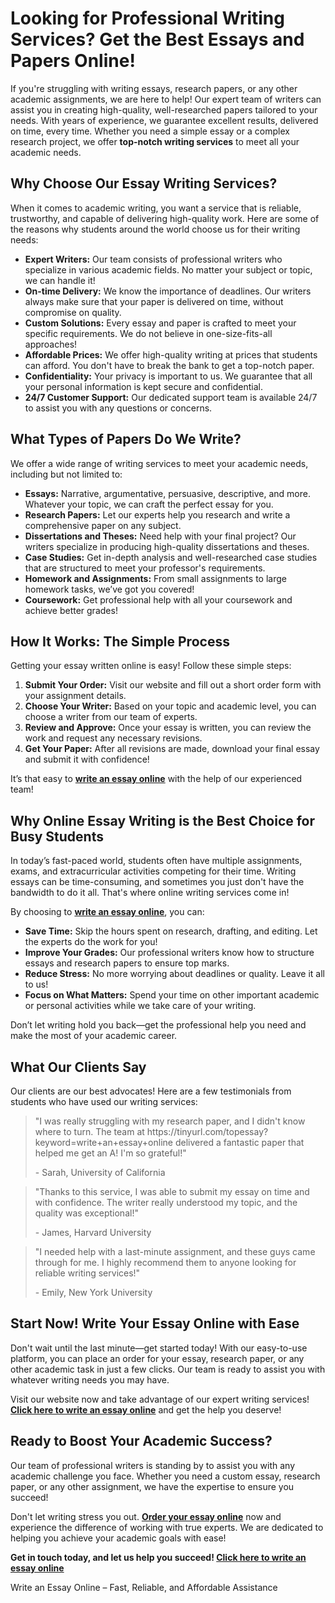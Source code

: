 <h1>Looking for Professional Writing Services? Get the Best Essays and Papers Online!</h1>

<p>If you're struggling with writing essays, research papers, or any other academic assignments, we are here to help! Our expert team of writers can assist you in creating high-quality, well-researched papers tailored to your needs. With years of experience, we guarantee excellent results, delivered on time, every time. Whether you need a simple essay or a complex research project, we offer <strong>top-notch writing services</strong> to meet all your academic needs.</p>

<h2>Why Choose Our Essay Writing Services?</h2>

<p>When it comes to academic writing, you want a service that is reliable, trustworthy, and capable of delivering high-quality work. Here are some of the reasons why students around the world choose us for their writing needs:</p>

<ul>
  <li><strong>Expert Writers:</strong> Our team consists of professional writers who specialize in various academic fields. No matter your subject or topic, we can handle it!</li>
  <li><strong>On-time Delivery:</strong> We know the importance of deadlines. Our writers always make sure that your paper is delivered on time, without compromise on quality.</li>
  <li><strong>Custom Solutions:</strong> Every essay and paper is crafted to meet your specific requirements. We do not believe in one-size-fits-all approaches!</li>
  <li><strong>Affordable Prices:</strong> We offer high-quality writing at prices that students can afford. You don't have to break the bank to get a top-notch paper.</li>
  <li><strong>Confidentiality:</strong> Your privacy is important to us. We guarantee that all your personal information is kept secure and confidential.</li>
  <li><strong>24/7 Customer Support:</strong> Our dedicated support team is available 24/7 to assist you with any questions or concerns.</li>
</ul>

<h2>What Types of Papers Do We Write?</h2>

<p>We offer a wide range of writing services to meet your academic needs, including but not limited to:</p>

<ul>
  <li><strong>Essays:</strong> Narrative, argumentative, persuasive, descriptive, and more. Whatever your topic, we can craft the perfect essay for you.</li>
  <li><strong>Research Papers:</strong> Let our experts help you research and write a comprehensive paper on any subject.</li>
  <li><strong>Dissertations and Theses:</strong> Need help with your final project? Our writers specialize in producing high-quality dissertations and theses.</li>
  <li><strong>Case Studies:</strong> Get in-depth analysis and well-researched case studies that are structured to meet your professor's requirements.</li>
  <li><strong>Homework and Assignments:</strong> From small assignments to large homework tasks, we’ve got you covered!</li>
  <li><strong>Coursework:</strong> Get professional help with all your coursework and achieve better grades!</li>
</ul>

<h2>How It Works: The Simple Process</h2>

<p>Getting your essay written online is easy! Follow these simple steps:</p>

<ol>
  <li><strong>Submit Your Order:</strong> Visit our website and fill out a short order form with your assignment details.</li>
  <li><strong>Choose Your Writer:</strong> Based on your topic and academic level, you can choose a writer from our team of experts.</li>
  <li><strong>Review and Approve:</strong> Once your essay is written, you can review the work and request any necessary revisions.</li>
  <li><strong>Get Your Paper:</strong> After all revisions are made, download your final essay and submit it with confidence!</li>
</ol>

<p>It’s that easy to <strong><a href="https://tinyurl.com/topessay?keyword=write+an+essay+online" target="_blank">write an essay online</a></strong> with the help of our experienced team!</p>

<h2>Why Online Essay Writing is the Best Choice for Busy Students</h2>

<p>In today’s fast-paced world, students often have multiple assignments, exams, and extracurricular activities competing for their time. Writing essays can be time-consuming, and sometimes you just don't have the bandwidth to do it all. That's where online writing services come in!</p>

<p>By choosing to <strong><a href="https://tinyurl.com/topessay?keyword=write+an+essay+online" target="_blank">write an essay online</a></strong>, you can:</p>

<ul>
  <li><strong>Save Time:</strong> Skip the hours spent on research, drafting, and editing. Let the experts do the work for you!</li>
  <li><strong>Improve Your Grades:</strong> Our professional writers know how to structure essays and research papers to ensure top marks.</li>
  <li><strong>Reduce Stress:</strong> No more worrying about deadlines or quality. Leave it all to us!</li>
  <li><strong>Focus on What Matters:</strong> Spend your time on other important academic or personal activities while we take care of your writing.</li>
</ul>

<p>Don’t let writing hold you back—get the professional help you need and make the most of your academic career.</p>

<h2>What Our Clients Say</h2>

<p>Our clients are our best advocates! Here are a few testimonials from students who have used our writing services:</p>

<blockquote>
  <p>"I was really struggling with my research paper, and I didn't know where to turn. The team at https://tinyurl.com/topessay?keyword=write+an+essay+online delivered a fantastic paper that helped me get an A! I'm so grateful!"</p>
  <footer>- Sarah, University of California</footer>
</blockquote>

<blockquote>
  <p>"Thanks to this service, I was able to submit my essay on time and with confidence. The writer really understood my topic, and the quality was exceptional!"</p>
  <footer>- James, Harvard University</footer>
</blockquote>

<blockquote>
  <p>"I needed help with a last-minute assignment, and these guys came through for me. I highly recommend them to anyone looking for reliable writing services!"</p>
  <footer>- Emily, New York University</footer>
</blockquote>

<h2>Start Now! Write Your Essay Online with Ease</h2>

<p>Don't wait until the last minute—get started today! With our easy-to-use platform, you can place an order for your essay, research paper, or any other academic task in just a few clicks. Our team is ready to assist you with whatever writing needs you may have.</p>

<p>Visit our website now and take advantage of our expert writing services! <strong><a href="https://tinyurl.com/topessay?keyword=write+an+essay+online" target="_blank">Click here to write an essay online</a></strong> and get the help you deserve!</p>

<h2>Ready to Boost Your Academic Success?</h2>

<p>Our team of professional writers is standing by to assist you with any academic challenge you face. Whether you need a custom essay, research paper, or any other assignment, we have the expertise to ensure you succeed!</p>

<p>Don't let writing stress you out. <strong><a href="https://tinyurl.com/topessay?keyword=write+an+essay+online" target="_blank">Order your essay online</a></strong> now and experience the difference of working with true experts. We are dedicated to helping you achieve your academic goals with ease!</p>

<p><strong>Get in touch today, and let us help you succeed! <a href="https://tinyurl.com/topessay?keyword=write+an+essay+online" target="_blank">Click here to write an essay online</a></strong></p>
Write an Essay Online – Fast, Reliable, and Affordable Assistance
